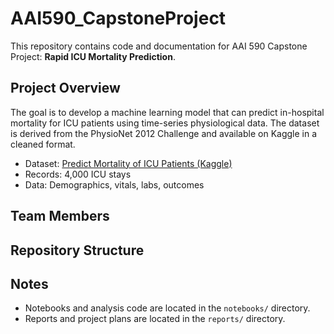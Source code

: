 # AAI590_CapstoneProject

This repository contains code and documentation for  AAI 590 Capstone Project: **Rapid ICU Mortality Prediction**.

## Project Overview

The goal is to develop a machine learning model that can predict in-hospital mortality for ICU patients using time-series physiological data. The dataset is derived from the PhysioNet 2012 Challenge and available on Kaggle in a cleaned format.

- Dataset: [Predict Mortality of ICU Patients (Kaggle)](https://www.kaggle.com/datasets/msafi04/predict-mortality-of-icu-patients-physionet/data)
- Records: 4,000 ICU stays
- Data: Demographics, vitals, labs, outcomes

## Team Members


## Repository Structure


## Notes

- Notebooks and analysis code are located in the `notebooks/` directory.
- Reports and project plans are located in the `reports/` directory.

